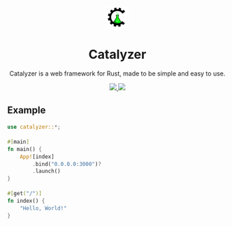 <p align="center">
    <img src="https://raw.githubusercontent.com/AtomicGamer9523/Catalyzer/main/.github/doc/logo.png" alt="catalyzer-logo" style="width:10%"/>
</p>
<h1 align="center"><b>Catalyzer</b></h1>
<p align="center">Catalyzer is a web framework for Rust, made to be simple and easy to use.</p>
<div align="center">
    <a href="https://www.github.com/AtomicGamer9523/Catalyzer">
        <img src="https://img.shields.io/github/license/AtomicGamer9523/Catalyzer">
    </a>
    <a href="https://www.github.com/AtomicGamer9523">
        <img src="https://img.shields.io/github/followers/atomicgamer9523?label=AtomicGamer9523%20(Me)&style=social"/>
    </a>
</div>



## Example

```rust
use catalyzer::*;

#[main]
fn main() {
    App![index]
        .bind("0.0.0.0:3000")?
        .launch()
}

#[get("/")]
fn index() {
    "Hello, World!"
}
```
